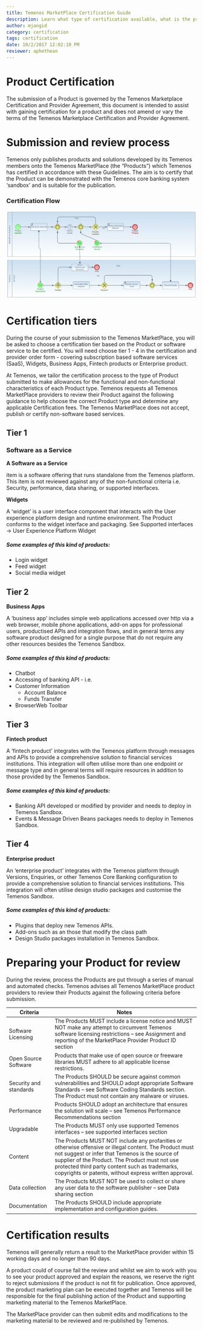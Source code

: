 ```yaml
---
title: Temenos MarketPlace Certification Guide
description: Learn what type of certification available, what is the process of certification and how to certify the product form Temenos MarketPlace.
author: mjangid
category: certification
tags: certification
date: 10/2/2017 12:02:10 PM 
reviewer: aphethean
---
```


# Product Certification
The submission of a Product is governed by the Temenos Marketplace Certification and Provider Agreement, this document is intended to assist with gaining certification for a product and does not amend or vary the terms of the Temenos Marketplace Certification and Provider Agreement.

# Submission and review process
Temenos only publishes products and solutions developed by its Temenos members onto the Temenos MarketPlace (the “Products”) which Temenos has certified in accordance with these Guidelines. The aim is to certify that the Product can be demonstrated with the Temenos core banking system ‘sandbox’ and is suitable for the publication.
### Certification Flow

![Product Certification Flow](./images/certification-overview-flow.png "Product Certification Flow")


# Certification tiers
During the course of your submission to the Temenos MarketPlace, you will be asked to choose a certification tier based on the Product or software service to be certified. You will need choose tier 1 - 4 in the certification and provider order form - covering subscription based software services (SaaS), Widgets, Business Apps, Fintech products or Enterprise product. 

At Temenos, we tailor the certification process to the type of Product submitted to make allowances for the functional and non-functional characteristics of each Product type. Temenos requests all Temenos MarketPlace providers to review their Product against the following guidance to help choose the correct Product type and determine any applicable Certification fees. The Temenos MarketPlace does not accept, publish or certify non-software based services.


## Tier 1
###	Software as a Service

**A Software as a Service**

item is a software offering that runs standalone from the Temenos platform.  This item is not reviewed against any of the non-functional criteria i.e. Security, performance, data sharing, or supported interfaces.

**Widgets**

A ‘widget’ is a user interface component that interacts with the User experience platform design and runtime environment.  The Product conforms to the widget interface and packaging.  See Supported interfaces -> User Experience Platform Widget
#####	*Some examples of this kind of products:*

*	Login widget
*	Feed widget
*	Social media widget 

## Tier 2
**Business Apps**

A ‘business app’ includes simple web applications accessed over http via a web browser, mobile phone applications, add-on apps for professional users, productised APIs and integration flows, and in general terms any software product designed for a single purpose that do not require any other resources besides the Temenos Sandbox. 

#####	*Some examples of this kind of products*:

*	Chatbot 
*	Accessing of banking API - i.e.
*	Customer Information
	*	Account Balance
	*	Funds Transfer
*	BrowserWeb Toolbar


##	Tier 3
**Fintech product**

A ‘fintech product’ integrates with the Temenos platform through messages and APIs to provide a comprehensive solution to financial services institutions.  This integration will often utilise more than one endpoint or message type and in general terms will require resources in addition to those provided by the Temenos Sandbox.
#####	*Some examples of this kind of products*:
*	Banking API developed or modified by provider and needs to deploy in Temenos Sandbox.
*	Events & Message Driven Beans packages needs to deploy in Temenos Sandbox.


##	Tier 4
**Enterprise product**

An ‘enterprise product’ integrates with the Temenos platform through Versions, Enquiries, or other Temenos Core Banking configuration to provide a comprehensive solution to financial services institutions.  This integration will often utilise design studio packages and customise the Temenos Sandbox.

#####	*Some examples of this kind of products*:
*	Plugins that deploy new Temenos APIs.
*	Add-ons such as an those that modify the class path
*	Design Studio packages installation in Temenos Sandbox.


# Preparing your Product for review

During the review, process the Products are put through a series of manual and automated checks. Temenos advises all Temenos MarketPlace product providers to review their Products against the following criteria before submission.

| Criteria				| Notes |
|--- 					|--- 	|
| Software Licensing	| The Products MUST include a license notice and MUST NOT make any attempt to circumvent Temenos software licensing restrictions – see Assignment and reporting of the MarketPlace Provider Product ID section		|
| Open Source Software	| Products that make use of open source or freeware libraries MUST adhere to all applicable license restrictions.|
|Security and standards	| The Products SHOULD be secure against common vulnerabilities and SHOULD adopt appropriate Software Standards – see Software Coding Standards section. The Product must not contain any malware or viruses.|
|Performance			| Products SHOULD adopt an architecture that ensures the solution will scale – see Temenos Performance Recommendations section|
|Upgradable		| The Products MUST only use supported Temenos interfaces – see supported interfaces section|
|Content		| The Products MUST NOT include any profanities or otherwise offensive or illegal content. The Product must not suggest or infer that Temenos is the source of supplier of the Product. The Product must not use protected third party content such as trademarks, copyrights or patents, without express written approval.	|
|Data collection| The Products MUST NOT be used to collect or share any user data to the software publisher – see Data sharing section|
|Documentation	| The Products SHOULD include appropriate implementation and configuration guides.|

# Certification results
Temenos will generally return a result to the MarketPlace provider within 15 working days and no longer than 90 days.

A product could of course fail the review and whilst we aim to work with you to see your product approved and explain the reasons, we reserve the right to reject submissions if the product is not fit for publication. Once approved, the product marketing plan can be executed together and Temenos will be responsible for the final publishing action of the Product and supporting marketing material to the Temenos MarketPlace.

The MarketPlace provider can then submit edits and modifications to the marketing material to be reviewed and re-published by Temenos.

